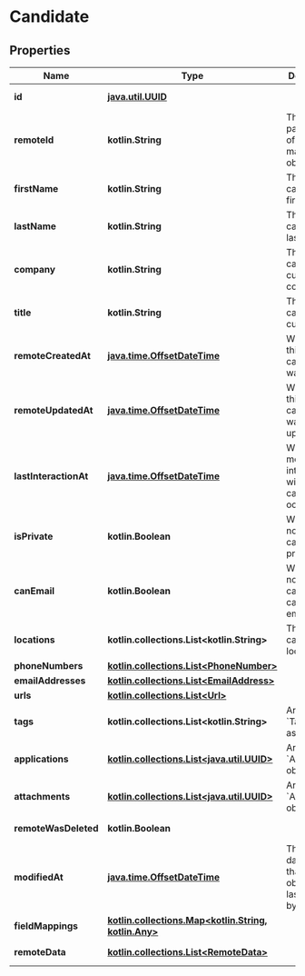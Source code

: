 
# Candidate

## Properties
Name | Type | Description | Notes
------------ | ------------- | ------------- | -------------
**id** | [**java.util.UUID**](java.util.UUID.md) |  |  [optional] [readonly]
**remoteId** | **kotlin.String** | The third-party API ID of the matching object. |  [optional]
**firstName** | **kotlin.String** | The candidate&#39;s first name. |  [optional]
**lastName** | **kotlin.String** | The candidate&#39;s last name. |  [optional]
**company** | **kotlin.String** | The candidate&#39;s current company. |  [optional]
**title** | **kotlin.String** | The candidate&#39;s current title. |  [optional]
**remoteCreatedAt** | [**java.time.OffsetDateTime**](java.time.OffsetDateTime.md) | When the third party&#39;s candidate was created. |  [optional]
**remoteUpdatedAt** | [**java.time.OffsetDateTime**](java.time.OffsetDateTime.md) | When the third party&#39;s candidate was updated. |  [optional]
**lastInteractionAt** | [**java.time.OffsetDateTime**](java.time.OffsetDateTime.md) | When the most recent interaction with the candidate occurred. |  [optional]
**isPrivate** | **kotlin.Boolean** | Whether or not the candidate is private. |  [optional]
**canEmail** | **kotlin.Boolean** | Whether or not the candidate can be emailed. |  [optional]
**locations** | **kotlin.collections.List&lt;kotlin.String&gt;** | The candidate&#39;s locations. |  [optional]
**phoneNumbers** | [**kotlin.collections.List&lt;PhoneNumber&gt;**](PhoneNumber.md) |  |  [optional]
**emailAddresses** | [**kotlin.collections.List&lt;EmailAddress&gt;**](EmailAddress.md) |  |  [optional]
**urls** | [**kotlin.collections.List&lt;Url&gt;**](Url.md) |  |  [optional]
**tags** | **kotlin.collections.List&lt;kotlin.String&gt;** | Array of &#x60;Tag&#x60; names as strings. |  [optional]
**applications** | [**kotlin.collections.List&lt;java.util.UUID&gt;**](java.util.UUID.md) | Array of &#x60;Application&#x60; object IDs. |  [optional]
**attachments** | [**kotlin.collections.List&lt;java.util.UUID&gt;**](java.util.UUID.md) | Array of &#x60;Attachment&#x60; object IDs. |  [optional]
**remoteWasDeleted** | **kotlin.Boolean** |  |  [optional] [readonly]
**modifiedAt** | [**java.time.OffsetDateTime**](java.time.OffsetDateTime.md) | This is the datetime that this object was last updated by Merge |  [optional] [readonly]
**fieldMappings** | [**kotlin.collections.Map&lt;kotlin.String, kotlin.Any&gt;**](kotlin.Any.md) |  |  [optional] [readonly]
**remoteData** | [**kotlin.collections.List&lt;RemoteData&gt;**](RemoteData.md) |  |  [optional] [readonly]




